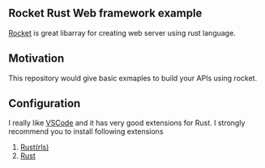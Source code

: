 ## Rocket Rust Web framework example

[Rocket](https://rocket.rs/) is great libarray for creating web server using rust language.

## Motivation
This repository would give basic exmaples to build your APIs using rocket.

## Configuration
I really like [VSCode](https://code.visualstudio.com/) and it has very good extensions for Rust. I strongly recommend you to install following extensions

1. [Rust(rls)](https://marketplace.visualstudio.com/items?itemName=rust-lang.rust)
2. [Rust](https://marketplace.visualstudio.com/items?itemName=kalitaalexey.vscode-rust)